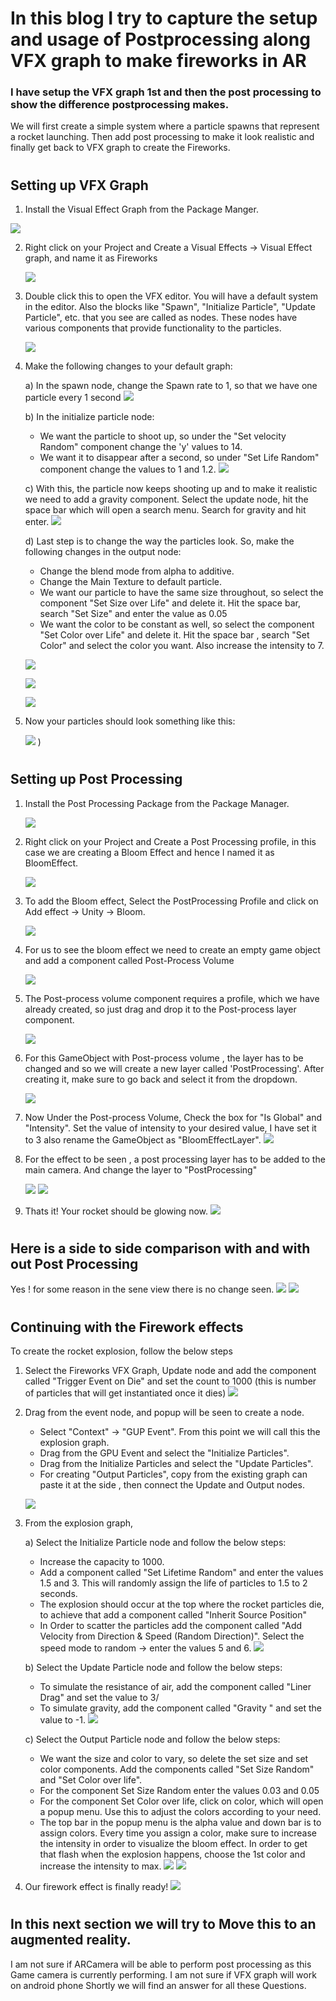 # In this blog I try to capture the setup and usage of Postprocessing along VFX graph to make fireworks in AR

###  I have setup the VFX graph 1st and then the post processing to show the difference postprocessing makes.
We will first create a simple system where a particle spawns that represent a rocket launching. Then add post processing to make it look realistic and finally get back to VFX graph to create the Fireworks.    
#
## Setting up VFX Graph

1) Install the Visual Effect Graph from the Package Manger.

![](Img_and_Vid/VisualEffectGraph.png)

2) Right click on your Project and Create a Visual Effects -> Visual Effect graph, and name it as Fireworks

    ![](Img_and_Vid/VECreation.png) 

3) Double click this to open the VFX editor. You will have a default system in the editor. Also the blocks like "Spawn", "Initialize Particle", "Update Particle", etc. that you see are called as nodes. These nodes have various components that provide functionality to the particles.

    ![](Img_and_Vid/VFXGraph.png) 


4) Make the following changes to your default graph:

    a) In the spawn node, change the Spawn rate to 1, so that we have one particle every 1 second
        ![](Img_and_Vid/VXF1.png)

    b) In the initialize particle node:
    - We want the particle to shoot up, so under the "Set velocity Random" component change the 'y' values to 14.
    - We want it to disappear after a second, so under "Set Life Random" component change the values to 1 and 1.2.
        ![](Img_and_Vid/VXF2.png)

    c) With this, the particle now keeps shooting up and to make it realistic we need to add a gravity component. Select the update node, hit the space bar which will open a search menu. Search for gravity and hit enter.
        ![](Img_and_Vid/VXF3.png)

    d) Last step is to change the way the particles look. So, make the following changes in the output node:
    - Change the blend mode from alpha to additive.
    - Change the Main Texture to default particle.
    - We want our particle to have the same size throughout, so select the component "Set Size over Life" and delete it. Hit the space bar, search "Set Size" and enter the value as 0.05
    - We want the color to be constant as well, so select the component "Set Color over Life" and delete it. Hit the space bar , search "Set Color" and select the color you want. Also increase the intensity to 7.
    
    ![](Img_and_Vid/VXF5.png) 
    
     ![](Img_and_Vid/VXF4.png) 
     
     ![](Img_and_Vid/VXF6.png)


5) Now your particles should look something like this:

     ![](Img_and_Vid/VFXBefore.gif)
)

#

## Setting up Post Processing

1) Install the Post Processing Package from the Package Manager.

    ![](Img_and_Vid/PostProcessing.png) 

2) Right click on your Project and Create a Post Processing profile, in this case we are creating a Bloom Effect and hence I named it as BloomEffect.

    ![](Img_and_Vid/PPCreation.png) 

3) To add the Bloom effect, Select the PostProcessing Profile and click on Add effect -> Unity -> Bloom. 

    ![](Img_and_Vid/PPAddBloomEffect.png) 

4) For us to see the bloom effect we need to create an empty game object and add a component called Post-Process Volume

    ![](Img_and_Vid/PPAddComponent.png) 


5) The Post-process volume component requires a profile, which we have already created, so just drag and drop it to the Post-process layer component.

    ![](Img_and_Vid/PPAddBloomToPPVolume.png) 

6) For this GameObject with Post-process volume , the layer has to be changed and so we will create a new layer called 'PostProcessing'. After creating it, make sure to go back and select it from the dropdown. 

    ![](Img_and_Vid/PPAddLayer.png) 

7) Now Under the Post-process Volume, Check the box for  "Is Global" and "Intensity". Set the value of intensity to your desired value, I have set it to 3 also rename the GameObject as "BloomEffectLayer".
    ![](Img_and_Vid/PPBloomFinal.png) 

8) For the effect to be seen , a post processing layer has to be added to the main camera. And change the layer to "PostProcessing"

    ![](Img_and_Vid/PPCamLayer.png) 
    ![](Img_and_Vid/PPCamLayer2.png) 


9) Thats it! Your rocket should be glowing now.
    ![](Img_and_Vid/VFXBloomEffect.gif) 

#
## Here is a side to side comparison with and with out Post Processing 

Yes ! for some reason in the sene view there is no change seen.
   ![](Img_and_Vid/VFXBefore.gif) 
   ![](Img_and_Vid/VFXBloomEffect.gif) 

#
## Continuing with the Firework effects

To create the rocket explosion, follow the below steps

1) Select the Fireworks VFX Graph, Update node and add the component called "Trigger Event on Die" and set the count to 1000 (this is number of particles that will get instantiated once it dies)
     ![](Img_and_Vid/VXF7.png)

2) Drag from the event node, and popup will be seen to create a node.
    - Select "Context" -> "GUP Event". From this point we will call this the explosion graph.
    - Drag from the GPU Event and select the "Initialize Particles".
    - Drag from the Initialize Particles and select the "Update Particles".
    - For creating "Output Particles", copy from the existing graph can paste it at the side , then connect the Update and Output nodes.

    ![](Img_and_Vid/VFXExplosion.gif)

3) From the explosion graph,

    a) Select the Initialize Particle node and follow the below steps:
    - Increase the capacity to 1000.
    - Add a component called "Set Lifetime Random" and enter the values 1.5 and 3. This will randomly assign the life of particles to 1.5 to 2 seconds.
    - The explosion should occur at the top where the rocket particles die, to achieve that add a component called "Inherit Source Position"
    - In Order to scatter the particles add the component called "Add Velocity from Direction & Speed (Random Direction)". Select the speed mode to random -> enter the values 5 and 6.
            ![](Img_and_Vid/VXF8.png)

    b) Select the Update Particle node and follow the below steps:
    - To simulate the resistance of air, add the component called "Liner Drag" and set the value to 3/
    - To simulate gravity, add the component called "Gravity " and set the value to -1.
            ![](Img_and_Vid/VXF9.png)

    c) Select the Output Particle node and follow the below steps:
    - We want the size and color to vary, so delete the set size and set color components. Add the components called "Set Size Random" and "Set Color over life".
    - For the component Set Size Random enter the values 0.03 and 0.05
    - For the component Set Color over life, click on color, which will open a popup menu. Use this to adjust the colors according to your need. 
    - The top bar in the popup menu is the alpha value and down bar is to assign colors. Every time you assign a color, make sure to increase the intensity in order to visualize the bloom effect. In order to get that flash when the explosion happens, choose the 1st color and increase the intensity to max.
        ![](Img_and_Vid/VXF10.png)
        ![](Img_and_Vid/VFXExpolosion2.gif)

4)  Our firework effect is finally ready!
![](Img_and_Vid/VFXFirework.gif)

#

## In this next section we will try to Move this to an augmented reality.

I am not sure if ARCamera will be able to perform post processing as this Game camera is currently performing.
I am not sure if VFX graph will work on android phone
Shortly we will find an answer for all these Questions.

